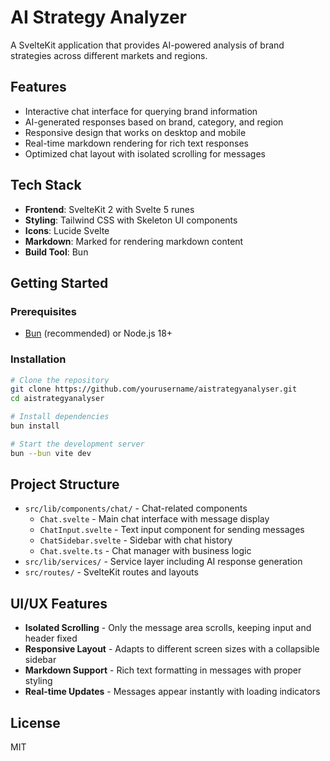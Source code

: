 # AI Strategy Analyzer

A SvelteKit application that provides AI-powered analysis of brand strategies across different markets and regions.

## Features

- Interactive chat interface for querying brand information
- AI-generated responses based on brand, category, and region
- Responsive design that works on desktop and mobile
- Real-time markdown rendering for rich text responses
- Optimized chat layout with isolated scrolling for messages

## Tech Stack

- **Frontend**: SvelteKit 2 with Svelte 5 runes
- **Styling**: Tailwind CSS with Skeleton UI components
- **Icons**: Lucide Svelte
- **Markdown**: Marked for rendering markdown content
- **Build Tool**: Bun

## Getting Started

### Prerequisites

- [Bun](https://bun.sh/) (recommended) or Node.js 18+

### Installation

```bash
# Clone the repository
git clone https://github.com/yourusername/aistrategyanalyser.git
cd aistrategyanalyser

# Install dependencies
bun install

# Start the development server
bun --bun vite dev
```

## Project Structure

- `src/lib/components/chat/` - Chat-related components
  - `Chat.svelte` - Main chat interface with message display
  - `ChatInput.svelte` - Text input component for sending messages
  - `ChatSidebar.svelte` - Sidebar with chat history
  - `Chat.svelte.ts` - Chat manager with business logic
- `src/lib/services/` - Service layer including AI response generation
- `src/routes/` - SvelteKit routes and layouts

## UI/UX Features

- **Isolated Scrolling** - Only the message area scrolls, keeping input and header fixed
- **Responsive Layout** - Adapts to different screen sizes with a collapsible sidebar
- **Markdown Support** - Rich text formatting in messages with proper styling
- **Real-time Updates** - Messages appear instantly with loading indicators

## License

MIT
